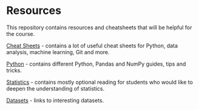 # Resources

This repository contains resources and cheatsheets that will be helpful for the course. 

[Cheat Sheets](https://git.generalassemb.ly/AdiBro/Resources/tree/master/Cheat-Sheets) - contains a lot of useful cheat sheets for Python, data analysis, machine learning, Git and more.

[Python](https://git.generalassemb.ly/AdiBro/Resources/blob/master/Python.md) - contains different Python, Pandas and NumPy guides, tips and tricks.

[Statistics](https://git.generalassemb.ly/AdiBro/Resources/blob/master/Statistics.md) - contains mostly optional reading for students who would like to deepen the understanding of statistics.

[Datasets](https://git.generalassemb.ly/AdiBro/Resources/blob/master/Datasets.md) -  links to interesting datasets.


